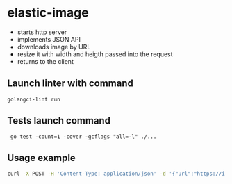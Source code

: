 # elastic-image
 * starts http server
 * implements JSON API
 * downloads image by URL
 * resize it with width and heigth passed into the request
 * returns to the client

## Launch linter with command
```
golangci-lint run
```

## Tests launch command
```
 go test -count=1 -cover -gcflags "all=-l" ./...
```
## Usage example
```bash
curl -X POST -H 'Content-Type: application/json' -d '{"url":"https://i.pinimg.com/originals/e8/cc/62/e8cc621cc2dda8b2aae42e59140c12ad.jpg","width":1024,"heigth":800}' http://localhost:8080/api/v1/images/resize
```
